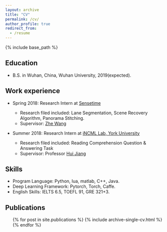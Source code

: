 ```yaml
---
layout: archive
title: "CV"
permalink: /cv/
author_profile: true
redirect_from:
  - /resume
---
```


{% include base_path %}

Education
----------------
* B.S. in Wuhan, China, Wuhan University, 2019(expected).

Work experience
----------------
* Spring 2018: Research Intern at [Sensetime](https://www.sensetime.com/)
  * Research filed included: Lane Segmentation, Scene Recovery Algorithm, Panorama Stitching. 
  * Supervisor: [Zhe Wang](http://www.ee.cuhk.edu.hk/~zwang/)

* Summer 2018: Research Intern at [iNCML Lab, York University](https://wiki.eecs.yorku.ca/lab/MLL/start)
  * Research filed included: Reading Comprehension Question & Answering Task
  * Supervisor: Professor [Hui Jiang](https://wiki.eecs.yorku.ca/user/hj/)
  
Skills
----------------
* Program Language: Python, lua, matlab, C++, Java.
* Deep Learning Framework: Pytorch, Torch, Caffe.
* English Skills: IELTS 6.5, TOEFL 91, GRE 321+3.

Publications
---------------
  <ul>{% for post in site.publications %}
    {% include archive-single-cv.html %}
  {% endfor %}</ul>
  

